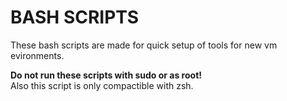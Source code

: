# BASH SCRIPTS
These bash scripts are made for quick setup of tools for new vm evironments. <br>

**Do not run these scripts with sudo or as root!** <br>
Also this script is only compactible with zsh.
